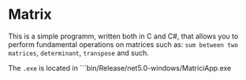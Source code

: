 # Matrix
This is a simple programm, written both in C and C#, that allows you to perform fundamental operations on matrices such as: ```sum between two matrices```, 
```determinant```, ```transpose``` and such. 

The ```.exe``` is located in ```bin/Release/net5.0-windows/MatriciApp.exe
